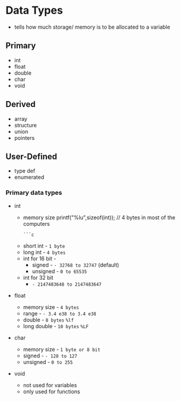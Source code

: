 # Data Types
- tells how much storage/ memory is to be allocated to a variable

## Primary

- int
- float
- double
- char
- void

## Derived
- array
- structure
- union
- pointers

## User-Defined
- type def
- enumerated



### Primary data types

- int 
	 - memory size 
	   printf("%lu",sizeof(int)); // 4 bytes in most of the computers
	   ```
	   ```c 
	 - short int - `1 byte`
	 - long int - `4 bytes`
	 - int for 16 bit - 
		 -  signed - `- 32768 to 32747`  (default)
		 -   unsigned - `0 to 65535`
	 - int for 32 bit
		 - `- 2147483648 to 2147483647` 
		 
- float
	- memory size - `4 bytes`
	- range - `- 3.4 e38 to 3.4 e38`
	- double - `8 bytes`      `%lf`
	- long double - `10 bytes`     `%LF`
	
- char
	- memory size - `1 byte or 8 bit`
	- signed - `- 128 to 127`
	- unsigned - `0 to 255`
	
- void
	- not used for variables
	- only used for functions

